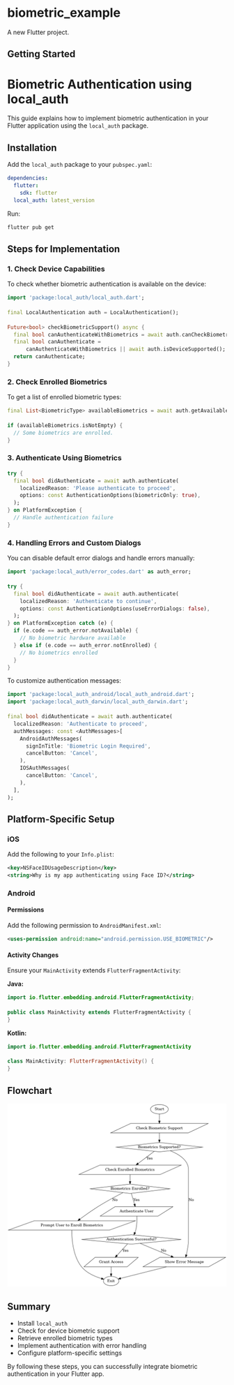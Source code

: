 # biometric_example

A new Flutter project.

## Getting Started

# Biometric Authentication using local_auth

This guide explains how to implement biometric authentication in your Flutter application using the `local_auth` package.

## Installation

Add the `local_auth` package to your `pubspec.yaml`:

```yaml
dependencies:
  flutter:
    sdk: flutter
  local_auth: latest_version
```

Run:
```sh
flutter pub get
```

## Steps for Implementation

### 1. Check Device Capabilities
To check whether biometric authentication is available on the device:

```dart
import 'package:local_auth/local_auth.dart';

final LocalAuthentication auth = LocalAuthentication();

Future<bool> checkBiometricSupport() async {
  final bool canAuthenticateWithBiometrics = await auth.canCheckBiometrics;
  final bool canAuthenticate =
      canAuthenticateWithBiometrics || await auth.isDeviceSupported();
  return canAuthenticate;
}
```

### 2. Check Enrolled Biometrics
To get a list of enrolled biometric types:

```dart
final List<BiometricType> availableBiometrics = await auth.getAvailableBiometrics();

if (availableBiometrics.isNotEmpty) {
  // Some biometrics are enrolled.
}
```

### 3. Authenticate Using Biometrics

```dart
try {
  final bool didAuthenticate = await auth.authenticate(
    localizedReason: 'Please authenticate to proceed',
    options: const AuthenticationOptions(biometricOnly: true),
  );
} on PlatformException {
  // Handle authentication failure
}
```

### 4. Handling Errors and Custom Dialogs
You can disable default error dialogs and handle errors manually:

```dart
import 'package:local_auth/error_codes.dart' as auth_error;

try {
  final bool didAuthenticate = await auth.authenticate(
    localizedReason: 'Authenticate to continue',
    options: const AuthenticationOptions(useErrorDialogs: false),
  );
} on PlatformException catch (e) {
  if (e.code == auth_error.notAvailable) {
    // No biometric hardware available
  } else if (e.code == auth_error.notEnrolled) {
    // No biometrics enrolled
  }
}
```

To customize authentication messages:

```dart
import 'package:local_auth_android/local_auth_android.dart';
import 'package:local_auth_darwin/local_auth_darwin.dart';

final bool didAuthenticate = await auth.authenticate(
  localizedReason: 'Authenticate to proceed',
  authMessages: const <AuthMessages>[
    AndroidAuthMessages(
      signInTitle: 'Biometric Login Required',
      cancelButton: 'Cancel',
    ),
    IOSAuthMessages(
      cancelButton: 'Cancel',
    ),
  ],
);
```

## Platform-Specific Setup

### iOS
Add the following to your `Info.plist`:

```xml
<key>NSFaceIDUsageDescription</key>
<string>Why is my app authenticating using Face ID?</string>
```

### Android

#### Permissions
Add the following permission to `AndroidManifest.xml`:

```xml
<uses-permission android:name="android.permission.USE_BIOMETRIC"/>
```

#### Activity Changes
Ensure your `MainActivity` extends `FlutterFragmentActivity`:

**Java:**
```java
import io.flutter.embedding.android.FlutterFragmentActivity;

public class MainActivity extends FlutterFragmentActivity {
}
```

**Kotlin:**
```kotlin
import io.flutter.embedding.android.FlutterFragmentActivity

class MainActivity: FlutterFragmentActivity() {
}
```


## Flowchart

![Biometric Authentication Flowchart](assets/biometric_auth_flowchart.png)


## Summary
- Install `local_auth`
- Check for device biometric support
- Retrieve enrolled biometric types
- Implement authentication with error handling
- Configure platform-specific settings

By following these steps, you can successfully integrate biometric authentication in your Flutter app.

